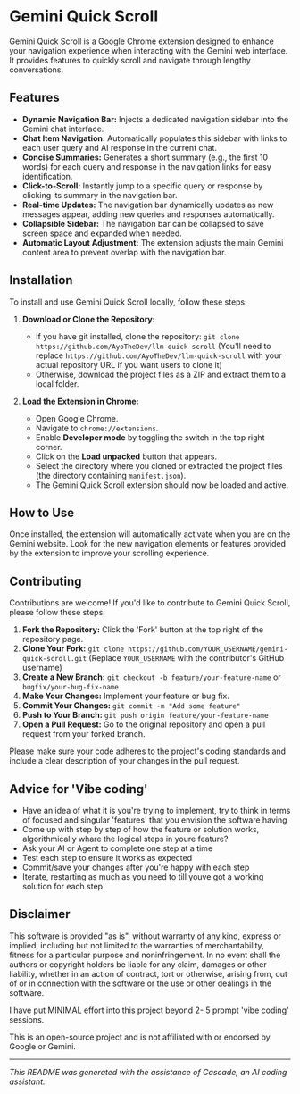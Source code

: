 # Gemini Quick Scroll

Gemini Quick Scroll is a Google Chrome extension designed to enhance your navigation experience when interacting with the Gemini web interface. It provides features to quickly scroll and navigate through lengthy conversations.

## Features

- **Dynamic Navigation Bar:** Injects a dedicated navigation sidebar into the Gemini chat interface.
- **Chat Item Navigation:** Automatically populates this sidebar with links to each user query and AI response in the current chat.
- **Concise Summaries:** Generates a short summary (e.g., the first 10 words) for each query and response in the navigation links for easy identification.
- **Click-to-Scroll:** Instantly jump to a specific query or response by clicking its summary in the navigation bar.
- **Real-time Updates:** The navigation bar dynamically updates as new messages appear, adding new queries and responses automatically.
- **Collapsible Sidebar:** The navigation bar can be collapsed to save screen space and expanded when needed.
- **Automatic Layout Adjustment:** The extension adjusts the main Gemini content area to prevent overlap with the navigation bar.

## Installation

To install and use Gemini Quick Scroll locally, follow these steps:

1.  **Download or Clone the Repository:**
    *   If you have git installed, clone the repository: `git clone https://github.com/AyoTheDev/llm-quick-scroll` (You'll need to replace `https://github.com/AyoTheDev/llm-quick-scroll` with your actual repository URL if you want users to clone it)
    *   Otherwise, download the project files as a ZIP and extract them to a local folder.

2.  **Load the Extension in Chrome:**
    *   Open Google Chrome.
    *   Navigate to `chrome://extensions`.
    *   Enable **Developer mode** by toggling the switch in the top right corner.
    *   Click on the **Load unpacked** button that appears.
    *   Select the directory where you cloned or extracted the project files (the directory containing `manifest.json`).
    *   The Gemini Quick Scroll extension should now be loaded and active.

## How to Use

Once installed, the extension will automatically activate when you are on the Gemini website. Look for the new navigation elements or features provided by the extension to improve your scrolling experience.

## Contributing

Contributions are welcome! If you'd like to contribute to Gemini Quick Scroll, please follow these steps:

1.  **Fork the Repository:** Click the 'Fork' button at the top right of the repository page.
2.  **Clone Your Fork:** `git clone https://github.com/YOUR_USERNAME/gemini-quick-scroll.git` (Replace `YOUR_USERNAME` with the contributor's GitHub username)
3.  **Create a New Branch:** `git checkout -b feature/your-feature-name` or `bugfix/your-bug-fix-name`
4.  **Make Your Changes:** Implement your feature or bug fix.
5.  **Commit Your Changes:** `git commit -m "Add some feature"`
6.  **Push to Your Branch:** `git push origin feature/your-feature-name`
7.  **Open a Pull Request:** Go to the original repository and open a pull request from your forked branch.

Please make sure your code adheres to the project's coding standards and include a clear description of your changes in the pull request.

## Advice for 'Vibe coding'

- Have an idea of what it is you're trying to implement, try to think in terms of focused and singular 'features' that you envision the software having
- Come up with step by step of how the feature or solution works, algorithmically whare the logical steps in youre feature?
- Ask your AI or Agent to complete one step at a time
- Test each step to ensure it works as expected
- Commit/save your changes after you're happy with each step
- Iterate, restarting as much as you need to till youve got a working solution for each step


## Disclaimer

This software is provided "as is", without warranty of any kind, express or implied, including but not limited to the warranties of merchantability, fitness for a particular purpose and noninfringement. In no event shall the authors or copyright holders be liable for any claim, damages or other liability, whether in an action of contract, tort or otherwise, arising from, out of or in connection with the software or the use or other dealings in the software.

I have put MINIMAL effort into this project beyond 2- 5 prompt 'vibe coding' sessions.

This is an open-source project and is not affiliated with or endorsed by Google or Gemini.

---

_This README was generated with the assistance of Cascade, an AI coding assistant._
